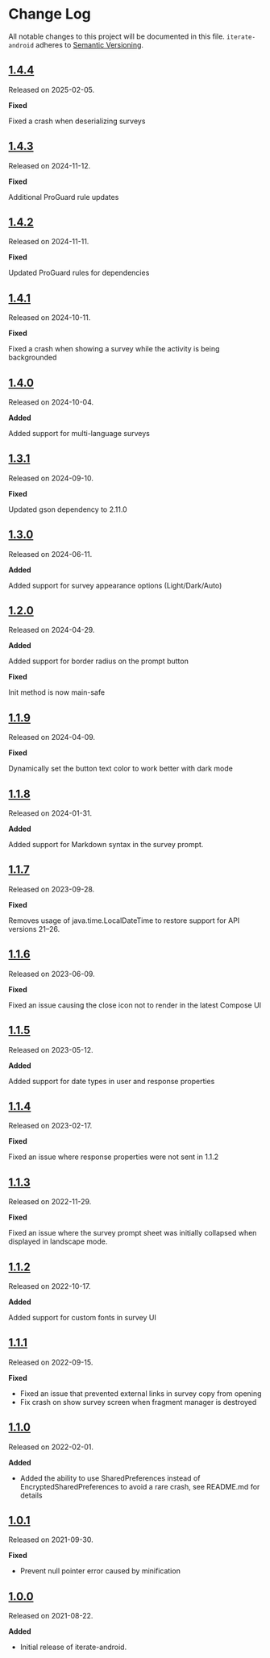 # Change Log

All notable changes to this project will be documented in this file.
`iterate-android` adheres to [Semantic Versioning](https://semver.org/).

## [1.4.4](https://github.com/iteratehq/iterate-android/releases/tag/v1.4.4)

Released on 2025-02-05.

**Fixed**

Fixed a crash when deserializing surveys


## [1.4.3](https://github.com/iteratehq/iterate-android/releases/tag/v1.4.3)

Released on 2024-11-12.

**Fixed**

Additional ProGuard rule updates

## [1.4.2](https://github.com/iteratehq/iterate-android/releases/tag/v1.4.2)

Released on 2024-11-11.

**Fixed**

Updated ProGuard rules for dependencies

## [1.4.1](https://github.com/iteratehq/iterate-android/releases/tag/v1.4.1)

Released on 2024-10-11.

**Fixed**

Fixed a crash when showing a survey while the activity is being backgrounded

## [1.4.0](https://github.com/iteratehq/iterate-android/releases/tag/v1.4.0)

Released on 2024-10-04.

**Added**

Added support for multi-language surveys

## [1.3.1](https://github.com/iteratehq/iterate-android/releases/tag/v1.3.1)

Released on 2024-09-10.

**Fixed**

Updated gson dependency to 2.11.0

## [1.3.0](https://github.com/iteratehq/iterate-android/releases/tag/v1.3.0)

Released on 2024-06-11.

**Added**

Added support for survey appearance options (Light/Dark/Auto)

## [1.2.0](https://github.com/iteratehq/iterate-android/releases/tag/v1.2.0)

Released on 2024-04-29.

**Added**

Added support for border radius on the prompt button

**Fixed**

Init method is now main-safe

## [1.1.9](https://github.com/iteratehq/iterate-android/releases/tag/v1.1.9)

Released on 2024-04-09.

**Fixed**

Dynamically set the button text color to work better with dark mode

## [1.1.8](https://github.com/iteratehq/iterate-android/releases/tag/v1.1.8)

Released on 2024-01-31.

**Added**

Added support for Markdown syntax in the survey prompt.

## [1.1.7](https://github.com/iteratehq/iterate-android/releases/tag/v1.1.7)

Released on 2023-09-28.

**Fixed**

Removes usage of java.time.LocalDateTime to restore support for API versions 21–26. 

## [1.1.6](https://github.com/iteratehq/iterate-android/releases/tag/v1.1.6)

Released on 2023-06-09.

**Fixed**

Fixed an issue causing the close icon not to render in the latest Compose UI

## [1.1.5](https://github.com/iteratehq/iterate-android/releases/tag/v1.1.5)

Released on 2023-05-12.

**Added**

Added support for date types in user and response properties

## [1.1.4](https://github.com/iteratehq/iterate-android/releases/tag/v1.1.4)

Released on 2023-02-17.

**Fixed**

Fixed an issue where response properties were not sent in 1.1.2

## [1.1.3](https://github.com/iteratehq/iterate-android/releases/tag/v1.1.3)

Released on 2022-11-29.

**Fixed**

Fixed an issue where the survey prompt sheet was initially collapsed when displayed in landscape mode.


## [1.1.2](https://github.com/iteratehq/iterate-android/releases/tag/v1.1.2)

Released on 2022-10-17.

**Added**

Added support for custom fonts in survey UI

## [1.1.1](https://github.com/iteratehq/iterate-android/releases/tag/v1.1.1)

Released on 2022-09-15.

**Fixed**

- Fixed an issue that prevented external links in survey copy from opening
- Fix crash on show survey screen when fragment manager is destroyed

## [1.1.0](https://github.com/iteratehq/iterate-android/releases/tag/v1.1.0)

Released on 2022-02-01.

**Added**

- Added the ability to use SharedPreferences instead of EncryptedSharedPreferences to avoid a rare crash, see README.md for details

## [1.0.1](https://github.com/iteratehq/iterate-android/releases/tag/v1.0.1)

Released on 2021-09-30.

**Fixed**

- Prevent null pointer error caused by minification

## [1.0.0](https://github.com/iteratehq/iterate-android/releases/tag/v1.0.0)

Released on 2021-08-22.

**Added**

- Initial release of iterate-android.
